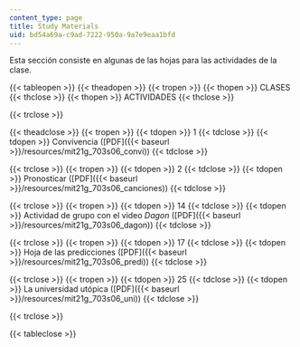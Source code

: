 ```yaml
---
content_type: page
title: Study Materials
uid: bd54a69a-c9ad-7222-950a-9a7e9eaa1bfd
---
```


Esta sección consiste en algunas de las hojas para las actividades de la clase.

{{< tableopen >}}
{{< theadopen >}}
{{< tropen >}}
{{< thopen >}}
CLASES
{{< thclose >}}
{{< thopen >}}
ACTIVIDADES
{{< thclose >}}

{{< trclose >}}

{{< theadclose >}}
{{< tropen >}}
{{< tdopen >}}
1
{{< tdclose >}}
{{< tdopen >}}
Convivencia ([PDF]({{< baseurl >}}/resources/mit21g_703s06_convi))
{{< tdclose >}}

{{< trclose >}}
{{< tropen >}}
{{< tdopen >}}
2
{{< tdclose >}}
{{< tdopen >}}
Pronosticar ([PDF]({{< baseurl >}}/resources/mit21g_703s06_canciones))
{{< tdclose >}}

{{< trclose >}}
{{< tropen >}}
{{< tdopen >}}
14
{{< tdclose >}}
{{< tdopen >}}
Actividad de grupo con el video _Dagon_ ([PDF]({{< baseurl >}}/resources/mit21g_703s06_dagon))
{{< tdclose >}}

{{< trclose >}}
{{< tropen >}}
{{< tdopen >}}
17
{{< tdclose >}}
{{< tdopen >}}
Hoja de las predicciones ([PDF]({{< baseurl >}}/resources/mit21g_703s06_predi))
{{< tdclose >}}

{{< trclose >}}
{{< tropen >}}
{{< tdopen >}}
25
{{< tdclose >}}
{{< tdopen >}}
La universidad utópica ([PDF]({{< baseurl >}}/resources/mit21g_703s06_uni))
{{< tdclose >}}

{{< trclose >}}

{{< tableclose >}}